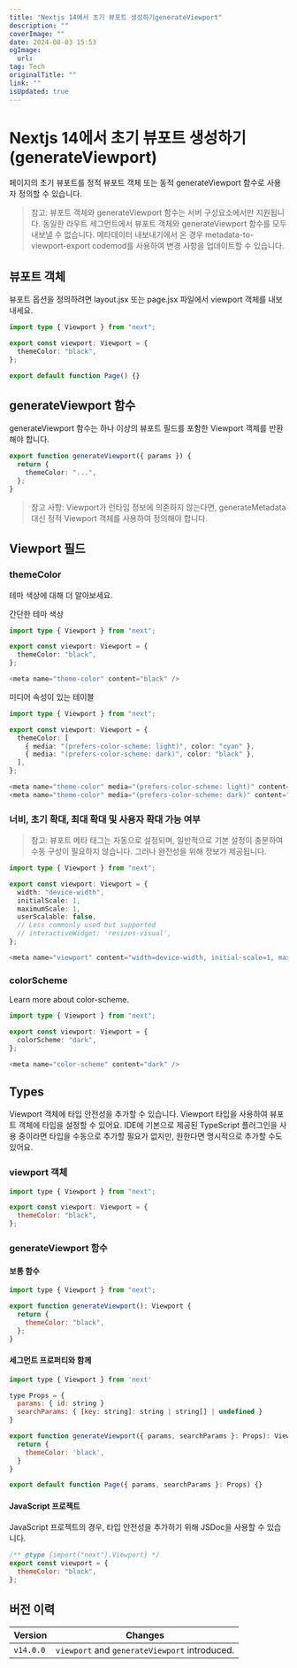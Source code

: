```yaml
---
title: "Nextjs 14에서 초기 뷰포트 생성하기generateViewport"
description: ""
coverImage: ""
date: 2024-08-03 15:53
ogImage: 
  url: 
tag: Tech
originalTitle: ""
link: ""
isUpdated: true
---
```






# Nextjs 14에서 초기 뷰포트 생성하기(generateViewport)

페이지의 초기 뷰포트를 정적 뷰포트 객체 또는 동적 generateViewport 함수로 사용자 정의할 수 있습니다.

> 참고:
> 뷰포트 객체와 generateViewport 함수는 서버 구성요소에서만 지원됩니다.
> 동일한 라우트 세그먼트에서 뷰포트 객체와 generateViewport 함수를 모두 내보낼 수 없습니다.
> 메타데이터 내보내기에서 온 경우 metadata-to-viewport-export codemod를 사용하여 변경 사항을 업데이트할 수 있습니다.

## 뷰포트 객체

<div class="content-ad"></div>

뷰포트 옵션을 정의하려면 layout.jsx 또는 page.jsx 파일에서 viewport 객체를 내보내세요.

```typescript
import type { Viewport } from "next";

export const viewport: Viewport = {
  themeColor: "black",
};

export default function Page() {}
```

## generateViewport 함수

generateViewport 함수는 하나 이상의 뷰포트 필드를 포함한 Viewport 객체를 반환해야 합니다.

<div class="content-ad"></div>

```typescript
export function generateViewport({ params }) {
  return {
    themeColor: "...",
  };
}
```

> 참고 사항:
> Viewport가 런타임 정보에 의존하지 않는다면, generateMetadata 대신 정적 Viewport 객체를 사용하여 정의해야 합니다.

## Viewport 필드

### themeColor

<div class="content-ad"></div>

테마 색상에 대해 더 알아보세요.

간단한 테마 색상

```typescript
import type { Viewport } from "next";

export const viewport: Viewport = {
  themeColor: "black",
};
```

```js
<meta name="theme-color" content="black" />
```

<div class="content-ad"></div>

미디어 속성이 있는 테이블

```typescript
import type { Viewport } from "next";

export const viewport: Viewport = {
  themeColor: [
    { media: "(prefers-color-scheme: light)", color: "cyan" },
    { media: "(prefers-color-scheme: dark)", color: "black" },
  ],
};
```

```js
<meta name="theme-color" media="(prefers-color-scheme: light)" content="cyan" />
<meta name="theme-color" media="(prefers-color-scheme: dark)" content="black" />
```

### 너비, 초기 확대, 최대 확대 및 사용자 확대 가능 여부

<div class="content-ad"></div>

> 참고: 뷰포트 메타 태그는 자동으로 설정되며, 일반적으로 기본 설정이 충분하여 수동 구성이 필요하지 않습니다. 그러나 완전성을 위해 정보가 제공됩니다.

```typescript
import type { Viewport } from "next";

export const viewport: Viewport = {
  width: "device-width",
  initialScale: 1,
  maximumScale: 1,
  userScalable: false,
  // Less commonly used but supported
  // interactiveWidget: 'resizes-visual',
};
```

```js
<meta name="viewport" content="width=device-width, initial-scale=1, maximum-scale=1, user-scalable=no" />
```

### colorScheme

<div class="content-ad"></div>

Learn more about color-scheme.

```typescript
import type { Viewport } from "next";

export const viewport: Viewport = {
  colorScheme: "dark",
};
```

```js
<meta name="color-scheme" content="dark" />
```

## Types

<div class="content-ad"></div>

Viewport 객체에 타입 안전성을 추가할 수 있습니다. Viewport 타입을 사용하여 뷰포트 객체에 타입을 설정할 수 있어요. IDE에 기본으로 제공된 TypeScript 플러그인을 사용 중이라면 타입을 수동으로 추가할 필요가 없지만, 원한다면 명시적으로 추가할 수도 있어요.

### viewport 객체

```js
import type { Viewport } from "next";

export const viewport: Viewport = {
  themeColor: "black",
};
```

### generateViewport 함수

<div class="content-ad"></div>

#### 보통 함수

```js
import type { Viewport } from "next";

export function generateViewport(): Viewport {
  return {
    themeColor: "black",
  };
}
```

#### 세그먼트 프로퍼티와 함께

```js
import type { Viewport } from 'next'

type Props = {
  params: { id: string }
  searchParams: { [key: string]: string | string[] | undefined }
}

export function generateViewport({ params, searchParams }: Props): Viewport {
  return {
    themeColor: 'black',
  }
}

export default function Page({ params, searchParams }: Props) {}
```

<div class="content-ad"></div>

#### JavaScript 프로젝트

JavaScript 프로젝트의 경우, 타입 안전성을 추가하기 위해 JSDoc을 사용할 수 있습니다.

```js
/** @type {import("next").Viewport} */
export const viewport = {
  themeColor: "black",
};
```

## 버전 이력

<div class="content-ad"></div>

| Version   | Changes                                       |
| --------- | --------------------------------------------- |
| `v14.0.0` | `viewport` and `generateViewport` introduced. |

<div class="content-ad"></div>
